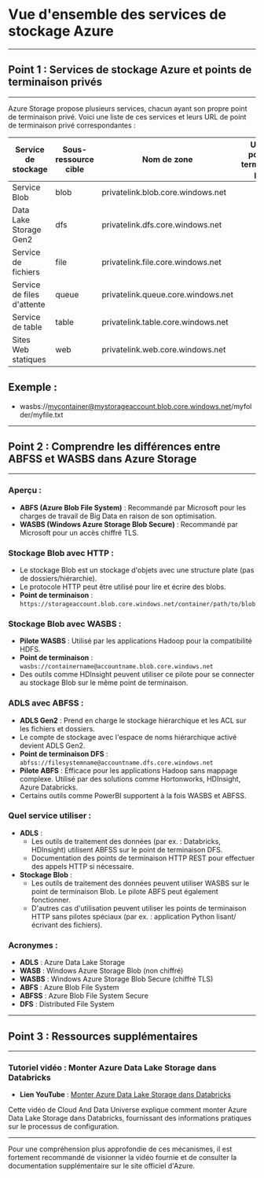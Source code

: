 # Vue d'ensemble des services de stockage Azure

---
## **Point 1 : Services de stockage Azure et points de terminaison privés**
---

Azure Storage propose plusieurs services, chacun ayant son propre point de terminaison privé. Voici une liste de ces services et leurs URL de point de terminaison privé correspondantes :

| Service de stockage       | Sous-ressource cible | Nom de zone                         | URL du point de terminaison privé                   |
|---------------------------|----------------------|-------------------------------------|------------------------------------------------------|
| Service Blob              | blob                 | privatelink.blob.core.windows.net  |
| Data Lake Storage Gen2    | dfs                  | privatelink.dfs.core.windows.net   |
| Service de fichiers       | file                 | privatelink.file.core.windows.net  |
| Service de files d'attente| queue                | privatelink.queue.core.windows.net |
| Service de table          | table                | privatelink.table.core.windows.net |
| Sites Web statiques       | web                  | privatelink.web.core.windows.net   |

## Exemple  : 
- wasbs://mycontainer@mystorageaccount.blob.core.windows.net/myfolder/myfile.txt

---
## **Point 2 : Comprendre les différences entre ABFSS et WASBS dans Azure Storage**
---

### **Aperçu :**
- **ABFS (Azure Blob File System)** : Recommandé par Microsoft pour les charges de travail de Big Data en raison de son optimisation.
- **WASBS (Windows Azure Storage Blob Secure)** : Recommandé par Microsoft pour un accès chiffré TLS.

### **Stockage Blob avec HTTP :**
- Le stockage Blob est un stockage d'objets avec une structure plate (pas de dossiers/hiérarchie).
- Le protocole HTTP peut être utilisé pour lire et écrire des blobs.
- **Point de terminaison** : `https://storageaccount.blob.core.windows.net/container/path/to/blob`

### **Stockage Blob avec WASBS :**
- **Pilote WASBS** : Utilisé par les applications Hadoop pour la compatibilité HDFS.
- **Point de terminaison** : `wasbs://containername@accountname.blob.core.windows.net`
- Des outils comme HDInsight peuvent utiliser ce pilote pour se connecter au stockage Blob sur le même point de terminaison.

### **ADLS avec ABFSS :**
- **ADLS Gen2** : Prend en charge le stockage hiérarchique et les ACL sur les fichiers et dossiers.
- Le compte de stockage avec l'espace de noms hiérarchique activé devient ADLS Gen2.
- **Point de terminaison DFS** : `abfss://filesystemname@accountname.dfs.core.windows.net`
- **Pilote ABFS** : Efficace pour les applications Hadoop sans mappage complexe. Utilisé par des solutions comme Hortonworks, HDInsight, Azure Databricks.
- Certains outils comme PowerBI supportent à la fois WASBS et ABFSS.

### **Quel service utiliser :**
- **ADLS** :
  - Les outils de traitement des données (par ex. : Databricks, HDInsight) utilisent ABFSS sur le point de terminaison DFS.
  - Documentation des points de terminaison HTTP REST pour effectuer des appels HTTP si nécessaire.
- **Stockage Blob** :
  - Les outils de traitement des données peuvent utiliser WASBS sur le point de terminaison Blob. Le pilote ABFS peut également fonctionner.
  - D'autres cas d'utilisation peuvent utiliser les points de terminaison HTTP sans pilotes spéciaux (par ex. : application Python lisant/écrivant des fichiers).

### **Acronymes :**
- **ADLS** : Azure Data Lake Storage
- **WASB** : Windows Azure Storage Blob (non chiffré)
- **WASBS** : Windows Azure Storage Blob Secure (chiffré TLS)
- **ABFS** : Azure Blob File System
- **ABFSS** : Azure Blob File System Secure
- **DFS** : Distributed File System

---
## **Point 3 : Ressources supplémentaires**
---

### **Tutoriel vidéo : Monter Azure Data Lake Storage dans Databricks**
- **Lien YouTube** : [Monter Azure Data Lake Storage dans Databricks](https://www.youtube.com/watch?v=8Sn4SJ7y_5Y&ab_channel=CloudAndDataUniverse)

Cette vidéo de Cloud And Data Universe explique comment monter Azure Data Lake Storage dans Databricks, fournissant des informations pratiques sur le processus de configuration.

---

Pour une compréhension plus approfondie de ces mécanismes, il est fortement recommandé de visionner la vidéo fournie et de consulter la documentation supplémentaire sur le site officiel d'Azure.
